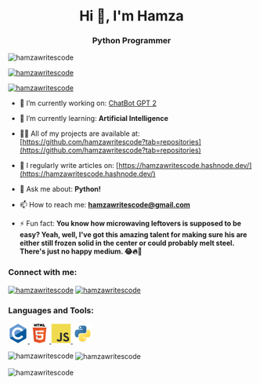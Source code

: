 <h1 align="center">Hi 👋, I'm Hamza</h1>
<h3 align="center">Python Programmer</h3>

<p align="left"> <img src="https://komarev.com/ghpvc/?username=hamzawritescode&label=Profile%20views&color=0e75b6&style=flat" alt="hamzawritescode" /> </p>

<p align="left"> <a href="https://github.com/ryo-ma/github-profile-trophy"><img src="https://github-profile-trophy.vercel.app/?username=hamzawritescode" alt="hamzawritescode" /></a> </p>

<p align="left"> <a href="https://twitter.com/hamzawritescode" target="blank"><img src="https://img.shields.io/twitter/follow/hamzawritescode?logo=twitter&style=for-the-badge" alt="hamzawritescode" /></a> </p>

- 🔭 I’m currently working on: [ChatBot GPT 2](https://github.com/hamzawritescode/ChatBot-GPT-2)

- 🌱 I’m currently learning: **Artificial Intelligence**

- 👨‍💻 All of my projects are available at: [https://github.com/hamzawritescode?tab=repositories](https://github.com/hamzawritescode?tab=repositories)

- 📝 I regularly write articles on: [https://hamzawritescode.hashnode.dev/](https://hamzawritescode.hashnode.dev/)

- 💬 Ask me about: **Python!**

- 📫 How to reach me: **hamzawritescode@gmail.com**

- ⚡ Fun fact: **You know how microwaving leftovers is supposed to be easy? Yeah, well, I've got this amazing talent for making sure his are either still frozen solid in the center or could probably melt steel. There's just no happy medium. 😂🔥🧊**

<h3 align="left">Connect with me:</h3>
<p align="left">
<a href="https://twitter.com/hamzawritescode" target="blank"><img align="center" src="https://raw.githubusercontent.com/rahuldkjain/github-profile-readme-generator/master/src/images/icons/Social/twitter.svg" alt="hamzawritescode" height="30" width="40" /></a>
<a href="https://hashnode.com/hamzawritescode" target="blank"><img align="center" src="https://raw.githubusercontent.com/rahuldkjain/github-profile-readme-generator/master/src/images/icons/Social/hashnode.svg" alt="hamzawritescode" height="30" width="40" /></a>
</p>

<h3 align="left">Languages and Tools:</h3>
<p align="left"> <a href="https://www.cprogramming.com/" target="_blank" rel="noreferrer"> <img src="https://raw.githubusercontent.com/devicons/devicon/master/icons/c/c-original.svg" alt="c" width="40" height="40"/> </a> <a href="https://www.w3.org/html/" target="_blank" rel="noreferrer"> <img src="https://raw.githubusercontent.com/devicons/devicon/master/icons/html5/html5-original-wordmark.svg" alt="html5" width="40" height="40"/> </a> <a href="https://developer.mozilla.org/en-US/docs/Web/JavaScript" target="_blank" rel="noreferrer"> <img src="https://raw.githubusercontent.com/devicons/devicon/master/icons/javascript/javascript-original.svg" alt="javascript" width="40" height="40"/> </a> <a href="https://www.python.org" target="_blank" rel="noreferrer"> <img src="https://raw.githubusercontent.com/devicons/devicon/master/icons/python/python-original.svg" alt="python" width="40" height="40"/> </a> </p>

<p><img align="left" src="https://github-readme-stats.vercel.app/api/top-langs?username=hamzawritescode&show_icons=true&locale=en&layout=compact" alt="hamzawritescode" /></p>

<p>&nbsp;<img align="center" src="https://github-readme-stats.vercel.app/api?username=hamzawritescode&show_icons=true&locale=en" alt="hamzawritescode" /></p>

<p><img align="center" src="https://github-readme-streak-stats.herokuapp.com/?user=hamzawritescode&" alt="hamzawritescode" /></p>
